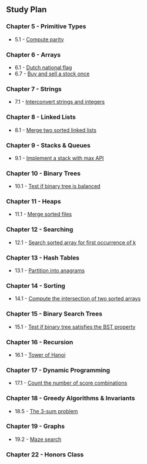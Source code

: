 ## Study Plan

### Chapter 5 - Primitive Types

* 5.1 - [Compute parity](/epi_solutions/compute_parity.py)

### Chapter 6 - Arrays

* 6.1 - [Dutch national flag](/epi_solutions/dutch_national_flag.py)
* 6.7 - [Buy and sell a stock once](/epi_solutions/optimal_buy_sell_stock.py)

### Chapter 7 - Strings

* 7.1 - [Interconvert strings and integers](/epi_solutions/string_integer_interconvert.py)

### Chapter 8 - Linked Lists

* 8.1 - [Merge two sorted linked lists](/epi_solutions/merge_two_sorted_linked_lists.py)

### Chapter 9 - Stacks & Queues

* 9.1 - [Implement a stack with max API](/epi_solutions/stack_max_api.py)

### Chapter 10 - Binary Trees

* 10.1 - [Test if binary tree is balanced](/epi_solutions/binary_tree_balanced.py)

### Chapter 11 - Heaps

* 11.1 - [Merge sorted files](/epi_solutions/merge_sorted_lists.py)

### Chapter 12 - Searching

* 12.1 - [Search sorted array for first occurrence of k](/epi_solutions/first_element_equal_to_k.py)

### Chapter 13 - Hash Tables

* 13.1 - [Partition into anagrams](/epi_solutions/anagrams.py)

### Chapter 14 - Sorting

* 14.1 - [Compute the intersection of two sorted arrays](/epi_solutions/intersection_sorted_arrays.py)

### Chapter 15 - Binary Search Trees

* 15.1 - [Test if binary tree satisfies the BST property](/epi_solutions/validate_bst_property.py)

### Chapter 16 - Recursion

* 16.1 - [Tower of Hanoi](/epi_solutions/towers_of_hanoi.py)

### Chapter 17 - Dynamic Programming

* 17.1 - [Count the number of score combinations](/epi_solutions/football_score_combinations.py)

### Chapter 18 - Greedy Algorithms & Invariants

* 18.5 - [The 3-sum problem](/epi_solutions/three_sum.py)

### Chapter 19 - Graphs

* 19.2 - [Maze search](/epi_solutions/maze_search.py)

### Chapter 22 - Honors Class




